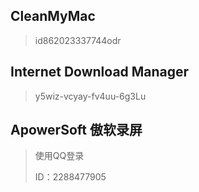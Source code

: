 ## CleanMyMac

> id862023337744odr



## Internet Download Manager

> y5wiz-vcyay-fv4uu-6g3Lu



## ApowerSoft 傲软录屏

> 使用QQ登录
>
> ID：2288477905
